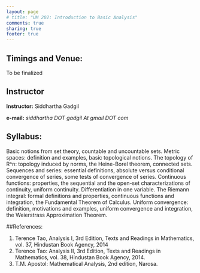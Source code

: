 ```yaml
---
layout: page
# title: "UM 202: Introduction to Basic Analysis"
comments: true
sharing: true
footer: true
---
```




## Timings and Venue:

To be finalized

## Instructor

**Instructor:** Siddhartha Gadgil

__e-mail:__ _siddhartha DOT gadgil At gmail DOT com_


## Syllabus:

Basic notions from set theory, countable and uncountable sets. Metric spaces: definition and examples, basic topological notions. The topology of R^n: topology induced by norms, the Heine-Borel theorem, connected sets. Sequences and series: essential definitions, absolute versus conditional convergence of series, some tests of convergence of series. Continuous functions: properties, the sequential and the open-set characterizations of continuity, uniform continuity. Differentiation in one variable. The Riemann integral: formal definitions and properties, continuous functions and integration, the Fundamental Theorem of Calculus. Uniform convergence: definition, motivations and examples, uniform convergence and integration, the Weierstrass Approximation Theorem.

##References:

1. Terence Tao, Analysis I, 3rd Edition, Texts and Readings in Mathematics, vol. 37, Hindustan Book Agency, 2014
2. Terence Tao: Analysis II, 3rd Edition, Texts and Readings in Mathematics, vol. 38, Hindustan Book Agency, 2014.
3. T.M. Apostol: Mathematical Analysis, 2nd edition, Narosa.
